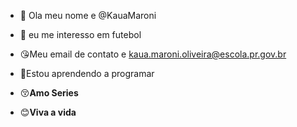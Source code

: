 - 👋 Ola meu nome e @KauaMaroni
- 👀 eu me interesso em futebol
- 😘Meu  email de contato e kaua.maroni.oliveira@escola.pr.gov.br
- 🤗Estou  aprendendo a programar
- 😚__Amo Series__

- 😊__Viva a vida__
